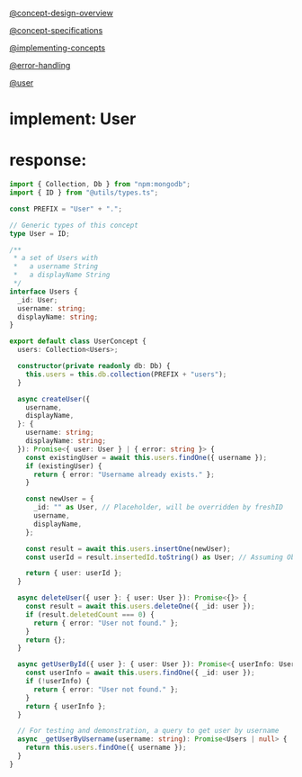 [@concept-design-overview](../../background/concept-design-overview.md)

[@concept-specifications](../../background/concept-specifications.md)

[@implementing-concepts](../../background/implementing-concepts.md)

[@error-handling](../../background/error-handling.md)

[@user](User.md)

# implement: User

# response:

```typescript
import { Collection, Db } from "npm:mongodb";
import { ID } from "@utils/types.ts";

const PREFIX = "User" + ".";

// Generic types of this concept
type User = ID;

/**
 * a set of Users with
 *   a username String
 *   a displayName String
 */
interface Users {
  _id: User;
  username: string;
  displayName: string;
}

export default class UserConcept {
  users: Collection<Users>;

  constructor(private readonly db: Db) {
    this.users = this.db.collection(PREFIX + "users");
  }

  async createUser({
    username,
    displayName,
  }: {
    username: string;
    displayName: string;
  }): Promise<{ user: User } | { error: string }> {
    const existingUser = await this.users.findOne({ username });
    if (existingUser) {
      return { error: "Username already exists." };
    }

    const newUser = {
      _id: "" as User, // Placeholder, will be overridden by freshID
      username,
      displayName,
    };

    const result = await this.users.insertOne(newUser);
    const userId = result.insertedId.toString() as User; // Assuming ObjectId is converted to string for User ID

    return { user: userId };
  }

  async deleteUser({ user }: { user: User }): Promise<{}> {
    const result = await this.users.deleteOne({ _id: user });
    if (result.deletedCount === 0) {
      return { error: "User not found." };
    }
    return {};
  }

  async getUserById({ user }: { user: User }): Promise<{ userInfo: Users } | { error: string }> {
    const userInfo = await this.users.findOne({ _id: user });
    if (!userInfo) {
      return { error: "User not found." };
    }
    return { userInfo };
  }

  // For testing and demonstration, a query to get user by username
  async _getUserByUsername(username: string): Promise<Users | null> {
    return this.users.findOne({ username });
  }
}
```